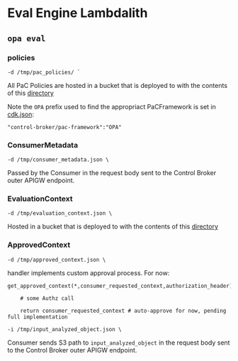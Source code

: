 # Eval Engine Lambdalith

## `opa eval`


### policies

```
-d /tmp/pac_policies/ `
```

All PaC Policies are hosted in a bucket that is deployed to with the contents of this [directory](./supplementary_files/handlers_stack/pac_frameworks) 

Note the `OPA` prefix used to find the appropriact PaCFramework is set in [cdk.json](./cdk.json):

```
"control-broker/pac-framework":"OPA"
```

### ConsumerMetadata

```
-d /tmp/consumer_metadata.json \
```

Passed by the Consumer in the request body sent to the Control Broker outer APIGW endpoint.

### EvaluationContext

```
-d /tmp/evaluation_context.json \
```


Hosted in a bucket that is deployed to with the contents of this [directory](./supplementary_files/handlers_stack/evaluation_context)


### ApprovedContext

```
-d /tmp/approved_context.json \
```

handler implements custom approval process. For now:

```
get_approved_context(*,consumer_requested_context,authorization_header):
    
    # some Authz call
    
    return consumer_requested_context # auto-approve for now, pending full implementation
```


```
-i /tmp/input_analyzed_object.json \
```

Consumer sends S3 path to `input_analyzed_object` in the request body sent to the Control Broker outer APIGW endpoint.

